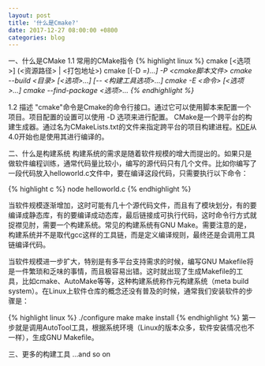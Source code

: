 ```yaml
---
layout: post
title: '什么是Cmake?'
date: 2017-12-27 08:00:00 +0800
categories: blog
---
```


一、什么是CMake
1.1 常用的CMake指令
{% highlight linux %}
cmake [<选项>] (<资源路径> | <打包地址>)
cmake [(-D <var>=<value>)...] -P <cmake脚本文件>
cmake --build <目录> [<选项>...] [-- <构建工具选项>...]
cmake -E <命令> [<选项>...]
cmake --find-package <选项>...
{% endhighlight %}

1.2 描述
"cmake"命令是Cmake的命令行接口。通过它可以使用脚本来配置一个项目。项目配置的设置可以使用 -D 选项来进行配置。
CMake是一个跨平台的构建生成器。通过名为CMakeLists.txt的文件来指定跨平台的项目构建进程。[KDE]从4.0开始也是使用其进行编译的。

二、什么是构建系统
构建系统的需求是随着软件规模的增大而提出的。如果只是做软件编程训练，通常代码量比较小，编写的源代码只有几个文件。比如你编写了一段代码放入helloworld.c文件中，要在编译这段代码，只需要执行以下命令：

{% highlight c %}
node helloworld.c
{% endhighlight %}

当软件规模逐渐增加，这时可能有几十个源代码文件，而且有了模块划分，有的要编译成静态库，有的要编译成动态库，最后链接成可执行代码，这时命令行方式就捉襟见肘，需要一个构建系统。常见的构建系统有GNU Make。需要注意的是，构建系统并不是取代gcc这样的工具链，而是定义编译规则，最终还是会调用工具链编译代码。

当软件规模进一步扩大，特别是有多平台支持需求的时候，编写GNU Makefile将是一件繁琐和乏味的事情，而且极容易出错。这时就出现了生成Makefile的工具，比如cmake、AutoMake等等，这种构建系统称作元构建系统（meta build system）。在Linux上软件仓库的概念还没有普及的时候，通常我们安装软件的步骤是：

{% highlight linux %}
./configure
make
make install
{% endhighlight %}
第一步就是调用AutoTool工具，根据系统环境（Linux的版本众多，软件安装情况也不一样），生成GNU Makefile。

三、更多的构建工具
...and so on

[home page]:https://cmake.org
[Wiki]:https://cmake.org/Wiki/CMake_FAQ
[doc]:https://cmake.org/documentation
[mail]:https://cmake.org/mailing-lists
[KDE]:https://baike.baidu.com/item/KDE/5108022?fr=aladdin
[xmake]:http://xmake.io/cn/
[lua]:https://baike.baidu.com/item/lua/7570719?fr=aladdin